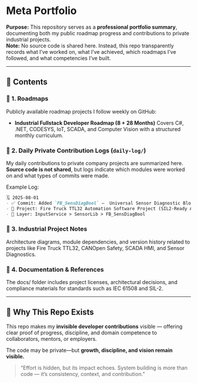 # Meta Portfolio

**Purpose:** This repository serves as a **professional portfolio summary**, documenting both my public roadmap progress and contributions to private industrial projects.  
**Note:** No source code is shared here. Instead, this repo transparently records what I’ve worked on, what I’ve achieved, which roadmaps I’ve followed, and what competencies I’ve built.

---

## 📌 Contents

### 🔹 1. Roadmaps
Publicly available roadmap projects I follow weekly on GitHub:

- **Industrial Fullstack Developer Roadmap (8 + 28 Months)**
Covers C#, .NET, CODESYS, IoT, SCADA, and Computer Vision with a structured monthly curriculum.

### 🔹 2. Daily Private Contribution Logs (`daily-log/`)
My daily contributions to private company projects are summarized here.  
**Source code is not shared**, but logs indicate which modules were worked on and what types of commits were made.

Example Log:
```markdown
🗓️ 2025-08-01
- ✅ Commit: Added `FB_SensDiagBool` —  Universal Sensor Diagnostic Block for Digital/Analog Sensors
- 🔐 Project: Fire Truck TTL32 Automation Software Project (SIL2-Ready Application Architecture)
- 🧩 Layer: InputService > SensorLib > FB_SensDiagBool
```

### 🔹 3. Industrial Project Notes
Architecture diagrams, module dependencies, and version history related to projects like Fire Truck TTL32, CANOpen Safety, SCADA HMI, and Sensor Diagnostics.

### 🔹 4. Documentation & References
The docs/ folder includes project licenses, architectural decisions, and compliance materials for standards such as IEC 61508 and SIL-2.

---

## 🎯 Why This Repo Exists
This repo makes my **invisible developer contributions** visible — offering clear proof of progress, discipline, and domain competence to collaborators, mentors, or employers.

The code may be private—but **growth, discipline, and vision remain visible.**

> “Effort is hidden, but its impact echoes.
System building is more than code — it’s consistency, context, and contribution.”
